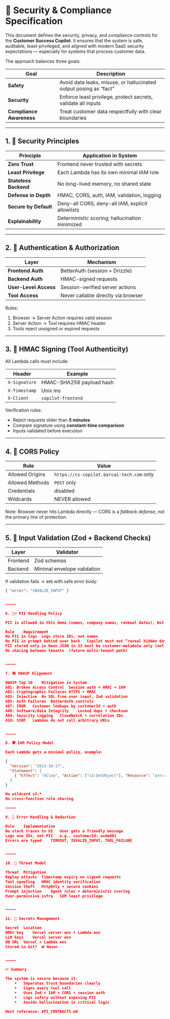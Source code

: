 # 🔐 Security & Compliance Specification

This document defines the security, privacy, and compliance controls for the **Customer Success Copilot**. It ensures that the system is safe, auditable, least-privileged, and aligned with modern SaaS security expectations — especially for systems that process customer data.

The approach balances three goals:

| Goal                     | Description                                                       |
| ------------------------ | ----------------------------------------------------------------- |
| **Safety**               | Avoid data leaks, misuse, or hallucinated output posing as “fact” |
| **Security**             | Enforce least privilege, protect secrets, validate all inputs     |
| **Compliance Awareness** | Treat customer data respectfully with clear boundaries            |

---

## 1. 📌 Security Principles

| Principle             | Application in System                            |
| --------------------- | ------------------------------------------------ |
| **Zero Trust**        | Frontend never trusted with secrets              |
| **Least Privilege**   | Each Lambda has its own minimal IAM role         |
| **Stateless Backend** | No long-lived memory, no shared state            |
| **Defense in Depth**  | HMAC, CORS, auth, IAM, validation, logging       |
| **Secure by Default** | Deny-all CORS, deny-all IAM, explicit allowlists |
| **Explainability**    | Deterministic scoring; hallucination minimized   |

---

## 2. 🔐 Authentication & Authorization

| Layer                 | Mechanism                           |
| --------------------- | ----------------------------------- |
| **Frontend Auth**     | BetterAuth (session + Drizzle)      |
| **Backend Auth**      | HMAC-signed requests                |
| **User-Level Access** | Session-verified server actions     |
| **Tool Access**       | Never callable directly via browser |

Rules:

1. Browser → Server Action requires valid session
2. Server Action → Tool requires HMAC header
3. Tools reject unsigned or expired requests

---

## 3. 🧾 HMAC Signing (Tool Authenticity)

All Lambda calls must include:

| Header        | Example                  |
| ------------- | ------------------------ |
| `X-Signature` | HMAC-SHA256 payload hash |
| `X-Timestamp` | Unix ms                  |
| `X-Client`    | `copilot-frontend`       |

Verification rules:

- Reject requests older than **5 minutes**
- Compare signature using **constant-time comparison**
- Inputs validated before execution

---

## 4. 🧰 CORS Policy

| Rule            | Value                                     |
| --------------- | ----------------------------------------- |
| Allowed Origins | `https://cs-copilot.barcai-tech.com` only |
| Allowed Methods | `POST` only                               |
| Credentials     | disabled                                  |
| Wildcards       | NEVER allowed                             |

Note: Browser never hits Lambda directly — CORS is a _fallback defense_, not the primary line of protection.

---

## 5. 🧹 Input Validation (Zod + Backend Checks)

| Layer    | Validator                   |
| -------- | --------------------------- |
| Frontend | Zod schemas                 |
| Backend  | Minimal envelope validation |

If validation fails → `400` with safe error body:

```json
{ "error": "INVALID_INPUT" }


⸻

6. 🧍‍♂️ PII Handling Policy

PII is allowed in this demo (names, company names, renewal dates), but must follow these rules:

Rule	Requirement
No PII in logs	Logs store IDs, not names
No PII in prompt behind user back	Copilot must not “reveal hidden data”
PII stored only in Neon	JSON in S3 must be customer-metadata only (not secrets)
No sharing between tenants	(future multi-tenant path)


⸻

7. 🕸️ OWASP Alignment

OWASP Top 10	Mitigation in System
A01: Broken Access Control	Session auth + HMAC + IAM
A02: Cryptographic Failures	HTTPS + HMAC
A03: Injection	No SQL from user input, Zod validation
A05: Auth Failures	BetterAuth controls
A07: IDOR	Customer lookups by customerId + auth
A08: Software/Data Integrity	Locked deps + checksum
A09: Security Logging	CloudWatch + correlation IDs
A10: SSRF	Lambdas do not call arbitrary URLs


⸻

8. 🛡️ IAM Policy Model

Each Lambda gets a minimal policy, example:

{
  "Version": "2012-10-17",
  "Statement": [
    { "Effect": "Allow", "Action": ["s3:GetObject"], "Resource": "arn:aws:s3:::cs-copilot-data/*" }
  ]
}

No wildcard s3:*
No cross-function role sharing

⸻

9. 🧯 Error Handling & Redaction

Rule	Implementation
No stack traces to UI	User gets a friendly message
Logs use IDs, not PII	e.g., customerId: acme001
Errors are typed	TIMEOUT, INVALID_INPUT, TOOL_FAILURE


⸻

10. 📜 Threat Model

Threat	Mitigation
Replay attacks	Timestamp expiry on signed requests
Tool spoofing	HMAC identity verification
Session theft	HttpOnly + secure cookies
Prompt injection	Agent rules + deterministic scoring
Over-permissive infra	IAM least privilege


⸻

11. 📍 Secrets Management

Secret	Location
HMAC key	Vercel server env + Lambda env
LLM keys	Vercel server env
DB URL	Vercel + Lambda env
Stored in Git?	❌ Never


⸻

✅ Summary

The system is secure because it:
	•	Separates trust boundaries clearly
	•	Signs every tool call
	•	Uses Zod + IAM + CORS + session auth
	•	Logs safely without exposing PII
	•	Avoids hallucination in critical logic

Next reference: API_CONTRACTS.md
```

